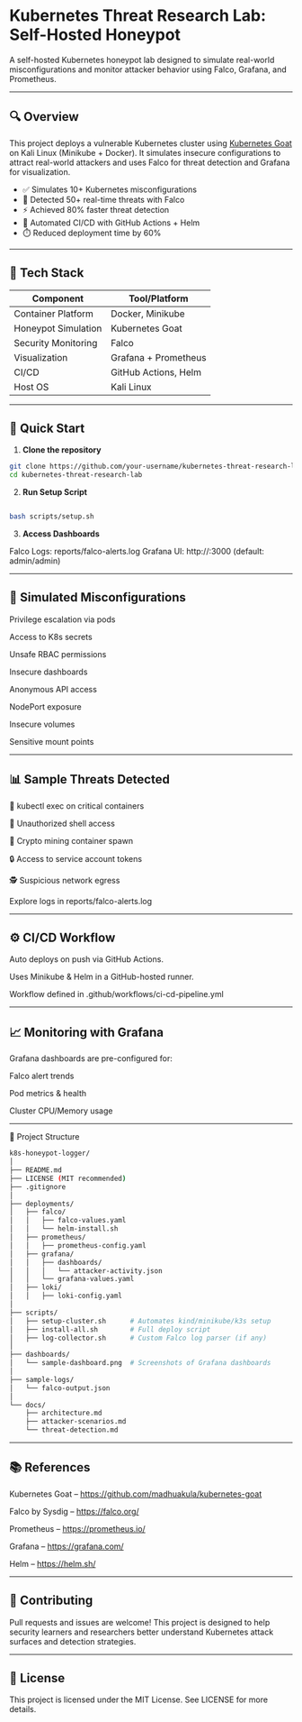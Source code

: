 #  Kubernetes Threat Research Lab: Self-Hosted Honeypot

A self-hosted Kubernetes honeypot lab designed to simulate real-world misconfigurations and monitor attacker behavior using Falco, Grafana, and Prometheus.

---

## 🔍 Overview

This project deploys a vulnerable Kubernetes cluster using [Kubernetes Goat](https://github.com/madhuakula/kubernetes-goat) on Kali Linux (Minikube + Docker). It simulates insecure configurations to attract real-world attackers and uses Falco for threat detection and Grafana for visualization.

- ✅ Simulates 10+ Kubernetes misconfigurations
- 🚨 Detected 50+ real-time threats with Falco
- ⚡ Achieved 80% faster threat detection
- 🤖 Automated CI/CD with GitHub Actions + Helm
- ⏱️ Reduced deployment time by 60%

---


## 🧰 Tech Stack

| Component     | Tool/Platform              |
|---------------|----------------------------|
| Container Platform | Docker, Minikube |
| Honeypot Simulation | Kubernetes Goat |
| Security Monitoring | Falco |
| Visualization | Grafana + Prometheus |
| CI/CD | GitHub Actions, Helm |
| Host OS | Kali Linux |

---

## 🚀 Quick Start

1. **Clone the repository**
```bash
git clone https://github.com/your-username/kubernetes-threat-research-lab.git
cd kubernetes-threat-research-lab
```
2. **Run Setup Script**

```bash

bash scripts/setup.sh
```

3. **Access Dashboards**

Falco Logs: reports/falco-alerts.log
Grafana UI: http://<minikube-ip>:3000 (default: admin/admin)


---
## 🔐 Simulated Misconfigurations
Privilege escalation via pods

Access to K8s secrets

Unsafe RBAC permissions

Insecure dashboards

Anonymous API access

NodePort exposure

Insecure volumes

Sensitive mount points

---

## 📊 Sample Threats Detected
🔧 kubectl exec on critical containers

🚀 Unauthorized shell access

💸 Crypto mining container spawn

🔒 Access to service account tokens

🕵️ Suspicious network egress

Explore logs in reports/falco-alerts.log

---

## ⚙️ CI/CD Workflow
Auto deploys on push via GitHub Actions.

Uses Minikube & Helm in a GitHub-hosted runner.

Workflow defined in .github/workflows/ci-cd-pipeline.yml

---
## 📈 Monitoring with Grafana
Grafana dashboards are pre-configured for:

Falco alert trends

Pod metrics & health

Cluster CPU/Memory usage

---
📁 Project Structure
```bash
k8s-honeypot-logger/
│
├── README.md
├── LICENSE (MIT recommended)
├── .gitignore
│
├── deployments/
│   ├── falco/
│   │   ├── falco-values.yaml
│   │   └── helm-install.sh
│   ├── prometheus/
│   │   ├── prometheus-config.yaml
│   ├── grafana/
│   │   ├── dashboards/
│   │   │   └── attacker-activity.json
│   │   └── grafana-values.yaml
│   ├── loki/
│   │   ├── loki-config.yaml
│
├── scripts/
│   ├── setup-cluster.sh      # Automates kind/minikube/k3s setup
│   ├── install-all.sh        # Full deploy script
│   ├── log-collector.sh      # Custom Falco log parser (if any)
│
├── dashboards/
│   └── sample-dashboard.png  # Screenshots of Grafana dashboards
│
├── sample-logs/
│   └── falco-output.json
│
└── docs/
    ├── architecture.md
    ├── attacker-scenarios.md
    └── threat-detection.md


```
---
## 📚 References
Kubernetes Goat – 
https://github.com/madhuakula/kubernetes-goat

Falco by Sysdig – 
https://falco.org/

Prometheus – 
https://prometheus.io/

Grafana –
https://grafana.com/

Helm – 
https://helm.sh/



---
## 🤝 Contributing
Pull requests and issues are welcome! This project is designed to help security learners and researchers better understand Kubernetes attack surfaces and detection strategies.

---
## 📝 License
This project is licensed under the MIT License. See LICENSE for more details.
